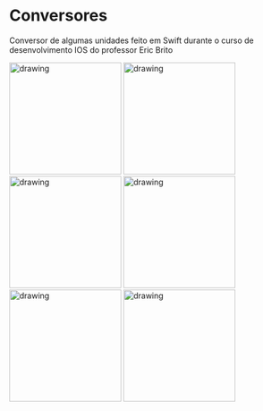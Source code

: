 # Conversores
Conversor de algumas unidades feito em Swift durante o curso de desenvolvimento IOS do professor Eric Brito

<span>
  <img src="https://user-images.githubusercontent.com/56967435/209357393-7c2eab84-142c-41dd-8529-77bee5af0509.png" alt="drawing" width="200"/>
  <img src="https://user-images.githubusercontent.com/56967435/209357410-628cd1cc-e1f3-424e-b558-e97845859d8f.png" alt="drawing" width="200"/>
  <img src="https://user-images.githubusercontent.com/56967435/209357425-6c45d0cf-8292-4eca-80b6-5e62bba41ff7.png" alt="drawing" width="200"/>
  <img src="https://user-images.githubusercontent.com/56967435/209357435-76cd4adb-7183-4209-8182-52767456d4cb.png" alt="drawing" width="200"/>
  <img src="https://user-images.githubusercontent.com/56967435/209357435-76cd4adb-7183-4209-8182-52767456d4cb.png" alt="drawing" width="200"/>
  <img src="https://user-images.githubusercontent.com/56967435/209357447-128b00d4-2c65-452c-a9bb-023d20fc196d.png" alt="drawing" width="200"/>
</span>
